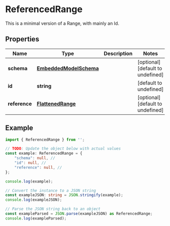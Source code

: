
# ReferencedRange

This is a minimal version of a Range, with mainly an Id.

## Properties

Name | Type | Description | Notes
------------ | ------------- | ------------- | -------------
**schema** | [**EmbeddedModelSchema**](EmbeddedModelSchema) |  | [optional] [default to undefined]
**id** | **string** |  | [default to undefined]
**reference** | [**FlattenedRange**](FlattenedRange) |  | [optional] [default to undefined]

## Example

```typescript
import { ReferencedRange } from '';

// TODO: Update the object below with actual values
const example: ReferencedRange = {
    "schema": null, // 
    "id": null, // 
    "reference": null, // 
};

console.log(example);

// Convert the instance to a JSON string
const exampleJSON: string = JSON.stringify(example);
console.log(exampleJSON);

// Parse the JSON string back to an object
const exampleParsed = JSON.parse(exampleJSON) as ReferencedRange;
console.log(exampleParsed);
```




